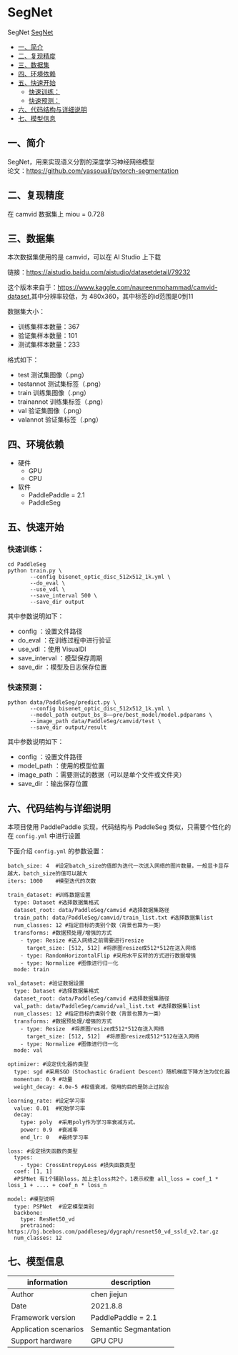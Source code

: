 # SegNet
SegNet
[SegNet](#segnet)
   * [一、简介](#一简介)
   * [二、复现精度](#二复现精度)
   * [三、数据集](#三数据集)
   * [四、环境依赖](#四环境依赖)
   * [五、快速开始](#五快速开始)
      * [快速训练：](#快速训练)
      * [快速预测：](#快速预测)
   * [六、代码结构与详细说明](#六代码结构与详细说明)
   * [七、模型信息](#七模型信息)
## 一、简介

SegNet，用来实现语义分割的深度学习神经网络模型  
论文：<https://github.com/yassouali/pytorch-segmentation>

## 二、复现精度
在 camvid 数据集上 miou = 0.728

## 三、数据集
本次数据集使用的是 camvid，可以在 AI Studio 上下载

链接：<https://aistudio.baidu.com/aistudio/datasetdetail/79232>

这个版本来自于：<https://www.kaggle.com/naureenmohammad/camvid-dataset>,其中分辨率较低，为 480x360，其中标签的id范围是0到11

数据集大小：
- 训练集样本数量：367
- 验证集样本数量：101
- 测试集样本数量：233

格式如下：
- test           测试集图像（.png）
- testannot      测试集标签（.png）
- train          训练集图像（.png）
- trainannot     训练集标签（.png）
- val            验证集图像（.png）
- valannot       验证集标签（.png）

## 四、环境依赖
- 硬件
  - GPU
  - CPU
- 软件
  - PaddlePaddle = 2.1
  - PaddleSeg

## 五、快速开始
### 快速训练：
```
cd PaddleSeg
python train.py \
       --config bisenet_optic_disc_512x512_1k.yml \
       --do_eval \
       --use_vdl \
       --save_interval 500 \
       --save_dir output
```
其中参数说明如下：
- config ：设置文件路径
- do_eval ：在训练过程中进行验证
- use_vdl ：使用 VisualDl
- save_interval ：模型保存周期
- save_dir ：模型及日志保存位置

### 快速预测：
```
python data/PaddleSeg/predict.py \
       --config bisenet_optic_disc_512x512_1k.yml \
       --model_path output_bs_8——pre/best_model/model.pdparams \
       --image_path data/PaddleSeg/camvid/test \
       --save_dir output/result
```
其中参数说明如下：
- config ：设置文件路径
- model_path ：使用的模型位置
- image_path ：需要测试的数据（可以是单个文件或文件夹）
- save_dir ：输出保存位置

## 六、代码结构与详细说明
本项目使用 PaddlePaddle 实现，代码结构与 PaddleSeg 类似，只需要个性化的在 `config.yml` 中进行设置

下面介绍 `config.yml` 的参数设置：
```
batch_size: 4  #设定batch_size的值即为迭代一次送入网络的图片数量，一般显卡显存越大，batch_size的值可以越大
iters: 1000    #模型迭代的次数

train_dataset: #训练数据设置
  type: Dataset #选择数据集格式
  dataset_root: data/PaddleSeg/camvid #选择数据集路径
  train_path: data/PaddleSeg/camvid/train_list.txt #选择数据集list
  num_classes: 12 #指定目标的类别个数（背景也算为一类）
  transforms: #数据预处理/增强的方式
    - type: Resize #送入网络之前需要进行resize
      target_size: [512, 512] #将原图resize成512*512在送入网络
    - type: RandomHorizontalFlip #采用水平反转的方式进行数据增强
    - type: Normalize #图像进行归一化
  mode: train

val_dataset: #验证数据设置
  type: Dataset #选择数据集格式
  dataset_root: data/PaddleSeg/camvid #选择数据集路径
  val_path: data/PaddleSeg/camvid/val_list.txt #选择数据集list
  num_classes: 12 #指定目标的类别个数（背景也算为一类）
  transforms: #数据预处理/增强的方式
    - type: Resize  #将原图resize成512*512在送入网络
      target_size: [512, 512]  #将原图resize成512*512在送入网络
    - type: Normalize #图像进行归一化
  mode: val

optimizer: #设定优化器的类型
  type: sgd #采用SGD（Stochastic Gradient Descent）随机梯度下降方法为优化器
  momentum: 0.9 #动量
  weight_decay: 4.0e-5 #权值衰减，使用的目的是防止过拟合

learning_rate: #设定学习率
  value: 0.01  #初始学习率
  decay:
    type: poly  #采用poly作为学习率衰减方式。
    power: 0.9  #衰减率
    end_lr: 0   #最终学习率

loss: #设定损失函数的类型
  types:
    - type: CrossEntropyLoss #损失函数类型
  coef: [1, 1]
  #PSPNet 有1个辅助loss，加上主loss共2个，1表示权重 all_loss = coef_1 * loss_1 + .... + coef_n * loss_n

model: #模型说明
  type: PSPNet  #设定模型类别
  backbone:
    type: ResNet50_vd
    pretrained: https://bj.bcebos.com/paddleseg/dygraph/resnet50_vd_ssld_v2.tar.gz
  num_classes: 12
```

## 七、模型信息
|  information   | description  |
|  ----  | ----  |
| Author  | chen jiejun |
| Date  | 2021.8.8 |
|Framework version|PaddlePaddle = 2.1|
|Application scenarios| Semantic Segmantation|
|Support hardware|GPU CPU|
